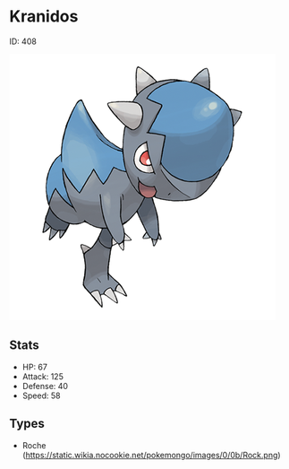 # Kranidos


ID: 408

![](https://raw.githubusercontent.com/PokeAPI/sprites/master/sprites/pokemon/other/official-artwork/408.png "Kranidos")

## Stats


 - HP: 67
 - Attack: 125
 - Defense: 40
 - Speed: 58

## Types


 - Roche (https://static.wikia.nocookie.net/pokemongo/images/0/0b/Rock.png)
